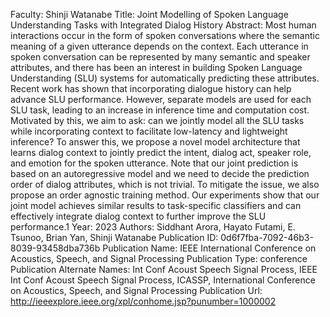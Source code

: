 Faculty: Shinji Watanabe
Title: Joint Modelling of Spoken Language Understanding Tasks with Integrated Dialog History
Abstract: Most human interactions occur in the form of spoken conversations where the semantic meaning of a given utterance depends on the context. Each utterance in spoken conversation can be represented by many semantic and speaker attributes, and there has been an interest in building Spoken Language Understanding (SLU) systems for automatically predicting these attributes. Recent work has shown that incorporating dialogue history can help advance SLU performance. However, separate models are used for each SLU task, leading to an increase in inference time and computation cost. Motivated by this, we aim to ask: can we jointly model all the SLU tasks while incorporating context to facilitate low-latency and lightweight inference? To answer this, we propose a novel model architecture that learns dialog context to jointly predict the intent, dialog act, speaker role, and emotion for the spoken utterance. Note that our joint prediction is based on an autoregressive model and we need to decide the prediction order of dialog attributes, which is not trivial. To mitigate the issue, we also propose an order agnostic training method. Our experiments show that our joint model achieves similar results to task-specific classifiers and can effectively integrate dialog context to further improve the SLU performance.1
Year: 2023
Authors: Siddhant Arora, Hayato Futami, E. Tsunoo, Brian Yan, Shinji Watanabe
Publication ID: 0d6f7fba-7092-46b3-8039-93458dba736b
Publication Name: IEEE International Conference on Acoustics, Speech, and Signal Processing
Publication Type: conference
Publication Alternate Names: Int Conf Acoust Speech Signal Process, IEEE Int Conf Acoust Speech Signal Process, ICASSP, International Conference on Acoustics, Speech, and Signal Processing
Publication Url: http://ieeexplore.ieee.org/xpl/conhome.jsp?punumber=1000002
